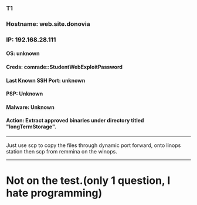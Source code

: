 ### T1
### Hostname: web.site.donovia
### IP: 192.168.28.111
#### OS: unknown
#### Creds: comrade::StudentWebExploitPassword
#### Last Known SSH Port: unknown
#### PSP: Unknown
#### Malware: Unknown
#### Action: Extract approved binaries under directory titled "longTermStorage".
____________________________________________________________________________________________________________________
Just use scp to copy the files through dynamic port forward, onto linops station then scp from remmina on the winops.
____________________________________________________________________________________________________________________
# Not on the test.(only 1 question, I hate programming)
